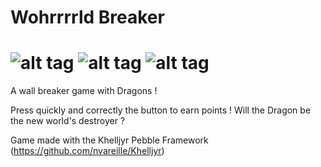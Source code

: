 # Wohrrrrld Breaker
![alt tag](https://github.com/nvareille/Wohrrrrld-Breaker/blob/master/pebble-screenshot_2015-01-25_07-45-09.png)
![alt tag](https://github.com/nvareille/Wohrrrrld-Breaker/blob/master/pebble-screenshot_2015-01-25_06-12-39.png)
![alt tag](https://github.com/nvareille/Wohrrrrld-Breaker/blob/master/pebble-screenshot_2015-01-25_07-46-39.png)
========
A wall breaker game with Dragons !

Press quickly and correctly the button to earn points !
Will the Dragon be the new world's destroyer ?

Game made with the Khelljyr Pebble Framework (https://github.com/nvareille/Khelljyr)